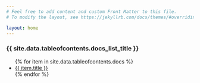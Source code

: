```yaml
---
# Feel free to add content and custom Front Matter to this file.
# To modify the layout, see https://jekyllrb.com/docs/themes/#overriding-theme-defaults

layout: home
---
```


<h3>{{ site.data.tableofcontents.docs_list_title }}</h3>
<ul>
   {% for item in site.data.tableofcontents.docs %}
      <li><a href="{{ item.url }}">{{ item.title }}</a></li>
   {% endfor %}
</ul>